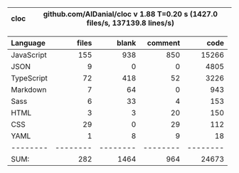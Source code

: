 | cloc | github.com/AlDanial/cloc v 1.88 T=0.20 s (1427.0 files/s, 137139.8 lines/s) |
| ---- | --------------------------------------------------------------------------- |

| Language   |    files |    blank |  comment |     code |
| :--------- | -------: | -------: | -------: | -------: |
| JavaScript |      155 |      938 |      850 |    15266 |
| JSON       |        9 |        0 |        0 |     4805 |
| TypeScript |       72 |      418 |       52 |     3226 |
| Markdown   |        7 |       64 |        0 |      943 |
| Sass       |        6 |       33 |        4 |      153 |
| HTML       |        3 |        3 |       20 |      150 |
| CSS        |       29 |        0 |       29 |      112 |
| YAML       |        1 |        8 |        9 |       18 |
| --------   | -------- | -------- | -------- | -------- |
| SUM:       |      282 |     1464 |      964 |    24673 |
